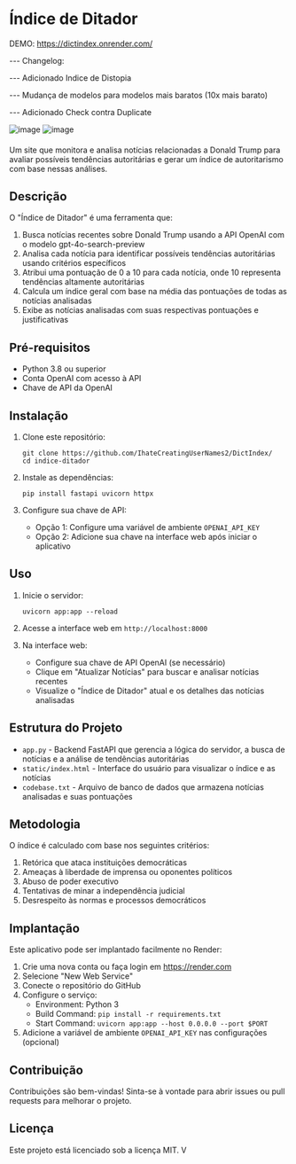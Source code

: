 # Índice de Ditador
DEMO: https://dictindex.onrender.com/


--- Changelog: 

--- Adicionado Indice de Distopia

--- Mudança de modelos para modelos mais baratos (10x mais barato) 

--- Adicionado Check contra Duplicate

![image](https://github.com/user-attachments/assets/e73d8ffc-24c9-4244-8145-7d26bc317b76)
![image](https://github.com/user-attachments/assets/8c8fb28c-fa47-4fbe-8d67-4b45fa8b70f1)

####
Um site que monitora e analisa notícias relacionadas a Donald Trump para avaliar possíveis tendências autoritárias e gerar um índice de autoritarismo com base nessas análises.

## Descrição

O "Índice de Ditador" é uma ferramenta que:

1. Busca notícias recentes sobre Donald Trump usando a API OpenAI com o modelo gpt-4o-search-preview
2. Analisa cada notícia para identificar possíveis tendências autoritárias usando critérios específicos
3. Atribui uma pontuação de 0 a 10 para cada notícia, onde 10 representa tendências altamente autoritárias
4. Calcula um índice geral com base na média das pontuações de todas as notícias analisadas
5. Exibe as notícias analisadas com suas respectivas pontuações e justificativas

## Pré-requisitos

- Python 3.8 ou superior
- Conta OpenAI com acesso à API
- Chave de API da OpenAI

## Instalação

1. Clone este repositório:
   ```
   git clone https://github.com/IhateCreatingUserNames2/DictIndex/
   cd indice-ditador
   ```

2. Instale as dependências:
   ```
   pip install fastapi uvicorn httpx
   ```

3. Configure sua chave de API:
   - Opção 1: Configure uma variável de ambiente `OPENAI_API_KEY`
   - Opção 2: Adicione sua chave na interface web após iniciar o aplicativo

## Uso

1. Inicie o servidor:
   ```
   uvicorn app:app --reload
   ```

2. Acesse a interface web em `http://localhost:8000`

3. Na interface web:
   - Configure sua chave de API OpenAI (se necessário)
   - Clique em "Atualizar Notícias" para buscar e analisar notícias recentes
   - Visualize o "Índice de Ditador" atual e os detalhes das notícias analisadas

## Estrutura do Projeto

- `app.py` - Backend FastAPI que gerencia a lógica do servidor, a busca de notícias e a análise de tendências autoritárias
- `static/index.html` - Interface do usuário para visualizar o índice e as notícias
- `codebase.txt` - Arquivo de banco de dados que armazena notícias analisadas e suas pontuações

## Metodologia

O índice é calculado com base nos seguintes critérios:

1. Retórica que ataca instituições democráticas
2. Ameaças à liberdade de imprensa ou oponentes políticos
3. Abuso de poder executivo
4. Tentativas de minar a independência judicial
5. Desrespeito às normas e processos democráticos

## Implantação

Este aplicativo pode ser implantado facilmente no Render:

1. Crie uma nova conta ou faça login em https://render.com
2. Selecione "New Web Service"
3. Conecte o repositório do GitHub
4. Configure o serviço:
   - Environment: Python 3
   - Build Command: `pip install -r requirements.txt`
   - Start Command: `uvicorn app:app --host 0.0.0.0 --port $PORT`
5. Adicione a variável de ambiente `OPENAI_API_KEY` nas configurações (opcional)

## Contribuição

Contribuições são bem-vindas! Sinta-se à vontade para abrir issues ou pull requests para melhorar o projeto.

## Licença

Este projeto está licenciado sob a licença MIT. V

